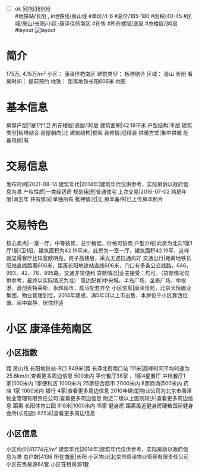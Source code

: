 - [ ] ok [501638906](https://bj.5i5j.com/ershoufang/501638906.html)  
 #地铁站/长阳 ,  #地铁线/房山线
#单价/4-6 #总价/165-180 #面积/40-45   #区域/房山/长阳/小区-康泽佳苑南区 #在售 #所在楼层/底层 #总楼层/30层 #layout 
![layout](http://image2a.5i5j.com/scm/HOUSE_CUSTOMER/6bbad18bfee14159b5b41a6703e30670.jpg_P5.jpg) 
# 简介 
 175万,  4.15万/m² 
小区： 康泽佳苑南区
建筑类型： 板塔结合
区域： 房山 长阳
看房时间： 提前预约
地铁： 距离地铁长阳606米 地图
# 基本信息 
 房屋户型|1室1厅1卫
所在楼层|底层/30层
建筑面积|42.19平米
户型结构|平层
建筑类型|板塔结合
房屋朝向|北
建筑结构|框架
装修情况|精装
供暖方式|集中供暖
配备电梯|有
# 交易信息 
 发布时间|2021-08-14
建筑年代|2014年|建筑年代仅供参考，实际房龄以政府信息为准
产权性质|一类经适房
规划用途|普通住宅
上次交易|2016-07-02
购房年限|满五年
共有情况|单独所有
抵押情况|无
房本备件|已上传房本照片
# 交易特色 
 核心卖点|一室一厅，中等装修，总价格低，价格可协商
户型介绍|此房为北向1室1厅1厨1卫1阳，建筑面积为42.19平米，此房为一室一厅，建筑面积42.19平，这样就显得客厅比较宽敞明亮，房子高楼层，采光无遮挡通风好
交通出行|距离地铁长阳站直线距离606米，距离长阳地铁站直线606米，门口有多条公交线路，646，993，42，76，895路，交通非常便利
贷款情况|业主接受：均可。（贷款情况仅供参考，最终以实际情况为准）
周边配套|中央城，半岛广场，金泰广场，中投港，首创奥特莱斯，永辉超市，盒马配套齐全
小区信息|康泽佳苑，北京天恒置业集团，物业管理到位，2014年建成，满5年可以上市出售，本房位于小区靠西位置，闹中取静，居住舒适
# 小区 康泽佳苑南区
## 小区指数 
 距 房山线 长阳地铁站-B口 849米|距 长泽北街南口站 111米|高峰时间平均时速为25.6km/h|查看更多周边信息
500米内 平价餐厅38家 ，1家4星餐厅
中档餐厅1家|500米内 1家便利店
1000米内 25家综合超市
2000米内 8家商场|500米内 药店 1家
1000米内 银行 4家|查看更多周边信息
2010年建成|物业公司为北京市鼎泽物业管理有限责任公司|查看更多周边信息
附近二级以上医院较少|查看更多周边信息
距离 长阳体育公园 818米|1000米内 15家 健身房
距离最近健身房硬糖国际健身会所(长阳店) 675米|查看更多周边信息
## 小区信息 
 小区均价|41774元/m²
建筑年代|2014年|建筑年代仅供参考，实际房龄以政府信息为准
总户数|4136
所在商圈|长阳
小区物业|北京市鼎泽物业管理有限责任公司
小区在售房源64套
小区在租房源1套
